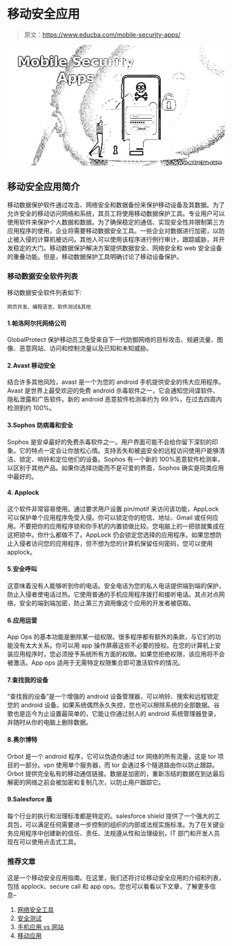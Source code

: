 # 移动安全应用

> 原文：<https://www.educba.com/mobile-security-apps/>

![Mobile Security Apps](img/5a512d39b1869161eef397b360f3c1ba.png)



## 移动安全应用简介

移动数据保护软件通过攻击、网络安全和数据备份来保护移动设备及其数据。为了允许安全的移动访问网络和系统，其员工将使用移动数据保护工具。专业用户可以使用软件来保护个人数据和数据。为了确保稳定的通信、实现安全性并限制第三方应用程序的使用，企业将需要移动数据安全工具。一些企业对数据进行加密，以防止被入侵的计算机被访问。其他人可以使用该程序进行例行审计，跟踪威胁，并开发稳定的大门。移动数据保护解决方案提供数据安全、网络安全和 web 安全设备的重叠功能。但是，移动数据保护工具明确讨论了移动设备保护。

### 移动数据安全软件列表

移动数据安全软件列表如下:

<small>网页开发、编程语言、软件测试&其他</small>

#### 1.帕洛阿尔托网络公司

GlobalProtect 保护移动员工免受来自下一代防御网络的目标攻击、规避流量、图像、恶意网站、访问和控制流量以及已知和未知威胁。

#### 2.Avast 移动安全

结合许多其他风险，avast 是一个为您的 android 手机提供安全的伟大应用程序。Avast 是世界上最受欢迎的免费 android 杀毒软件之一，它会通知您间谍软件、隐私泄露和广告软件。新的 android 恶意软件检测率约为 99.9%，在过去四周内检测到约 100%。

#### 3.Sophos 防病毒和安全

Sophos 是安卓最好的免费杀毒软件之一。用户界面可能不会给你留下深刻的印象。它的特点一定会让你放松心情。支持丢失和被盗安全的远程访问使用户能够清洁、锁定、响铃和定位他们的设备。Sophos 有一个新的 100%恶意软件检测率，以区别于其他产品。如果你选择功能而不是可爱的界面，Sophos 确实是同类应用中最好的。

#### 4\. Applock

这个软件非常容易使用。通过要求用户设置 pin/motif 来访问该功能，AppLock 可以保护单个应用程序免受入侵。你可以锁定你的短信、地址、Gmail 或任何应用。不要把你的应用程序锁和你手机的内置锁做比较。您电脑上的一把锁就集成在这把锁中。你什么都做不了。AppLock 仍会锁定您选择的应用程序。如果您想防止入侵者访问您的应用程序，但不想为您的计算机保留任何密码，您可以使用 applock。

#### 5.安全呼叫

这意味着没有人能够听到你的电话。安全电话为您的私人电话提供端到端的保护，防止入侵者使电话过热。它使用普通的手机应用程序拨打和接听电话。其点对点网络，安全的端到端加密，防止第三方调用像这个应用的开发者被窃取。

#### 6.应用运营

App Ops 的基本功能是删除某一组权限。很多程序都有额外的条款，与它们的功能没有太大关系。你可以用 app 操作屏蔽这些不必要的授权。在您的计算机上安装应用程序时，您必须授予系统所有方面的权限。如果您拒绝权限，该应用将不会被激活。App ops 适用于无需特定权限集合即可激活软件的情况。

#### 7.查找我的设备

“查找我的设备”是一个增强的 android 设备管理器，可以响铃、搜索和远程锁定您的 android 设备。如果系统偶然永久失控，您也可以擦除系统的全部数据。谷歌也是迄今为止设置最简单的，它能让你通过别人的 android 系统管理器登录，并随时从你的电脑上删除数据。

#### 8.奥尔博特

Orbot 是一个 android 程序，它可以伪造你通过 tor 网络的所有流量，这是 tor 项目的一部分。vpn 使用单个服务器，而 tor 会通过多个隧道路由你以防止跟踪。Orbot 提供完全私有的移动通信链接。数据是加密的，重新冻结的数据在到达最后解密的网络之前会被加密和复制几次，以防止用户跟踪它。

#### 9.Salesforce 盾

每个行业的执行和治理标准都是特定的。salesforce shield 提供了一个强大的工具包，可以满足任何需要进一步控制的组织的内部或法规实施标准。为了在关键业务应用程序中创建新的信任、责任、法规遵从性和治理级别，IT 部门和开发人员现在可以使用点击式工具。

### 推荐文章

这是一个移动安全应用指南。在这里，我们还将讨论移动安全应用的介绍和列表，包括 applock、secure call 和 app ops。您也可以看看以下文章，了解更多信息–

1.  [网络安全工具](https://www.educba.com/cyber-security-tools/)
2.  [安全测试](https://www.educba.com/security-testing/)
3.  [手机应用 vs 网站](https://www.educba.com/mobile-apps-vs-website/)
4.  [移动应用](https://www.educba.com/mobile-applications/)





